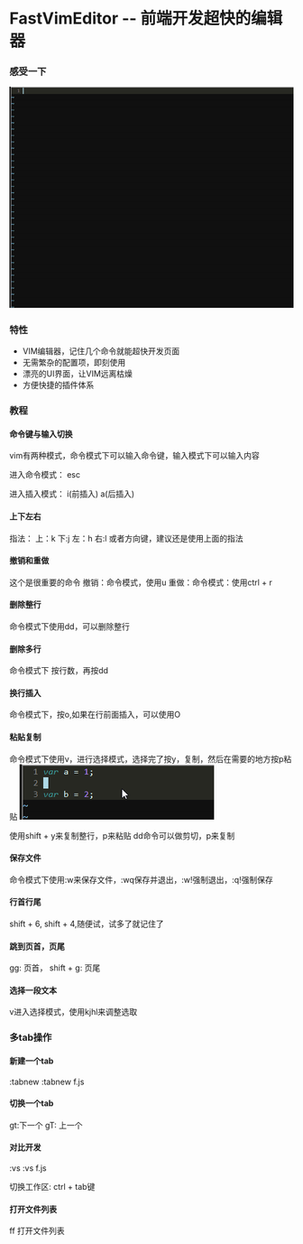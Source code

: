 FastVimEditor -- 前端开发超快的编辑器
=================================

### 感受一下
<img src="./demo1.gif" />

### 特性
* VIM编辑器，记住几个命令就能超快开发页面
* 无需繁杂的配置项，即刻使用
* 漂亮的UI界面，让VIM远离枯燥
* 方便快捷的插件体系

### 教程

#### 命令键与输入切换
vim有两种模式，命令模式下可以输入命令键，输入模式下可以输入内容

进入命令模式： esc

进入插入模式： i(前插入)  a(后插入)



#### 上下左右
指法： 上：k  下:j  左：h  右:l
或者方向键，建议还是使用上面的指法

#### 撤销和重做

这个是很重要的命令
撤销：命令模式，使用u
重做：命令模式：使用ctrl + r

#### 删除整行
命令模式下使用dd，可以删除整行

#### 删除多行
命令模式下 按行数，再按dd

#### 换行插入
命令模式下，按o,如果在行前面插入，可以使用O

#### 粘贴复制
命令模式下使用v，进行选择模式，选择完了按y，复制，然后在需要的地方按p粘贴
<img src="./copy.gif" />

使用shift + y来复制整行，p来粘贴
dd命令可以做剪切，p来复制

#### 保存文件
命令模式下使用:w来保存文件，:wq保存并退出，:w!强制退出，:q!强制保存

#### 行首行尾
shift + 6, shift + 4,随便试，试多了就记住了
#### 跳到页首，页尾

gg: 页首， shift + g: 页尾

#### 选择一段文本
v进入选择模式，使用kjhl来调整选取

### 多tab操作
#### 新建一个tab
:tabnew
:tabnew f.js
#### 切换一个tab
gt:下一个
gT: 上一个
#### 对比开发
:vs
:vs f.js

切换工作区: ctrl + tab键

#### 打开文件列表
ff 打开文件列表
